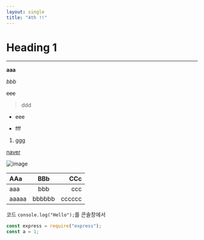 ```yaml
---
layout: single
title: "4th !!"
---
```


# Heading 1

---

**aaa**

_bbb_

~~ccc~~

> ddd

- eee

* fff

1. ggg

[naver](www.naver.com)

![image](https://www.pixsy.com/wp-content/uploads/2021/04/edi-libedinsky-1bhp9zBPHVE-unsplash-1-1536x1024.jpeg)

| AAa   |  BBb   |    CCc |
| :---- | :----: | -----: |
| aaa   |  bbb   |    ccc |
| aaaaa | bbbbbb | cccccc |

코드 `console.log("Hello");`를 콘솔창에서

```js
const express = require("express");
const a = 1;
```
